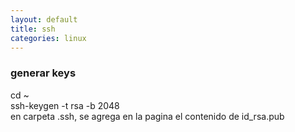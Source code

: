 ```yaml
---
layout: default
title: ssh
categories: linux
---
```

### generar keys
cd ~  
ssh-keygen -t rsa -b 2048  
en carpeta .ssh, se agrega en la pagina el contenido de id_rsa.pub  

